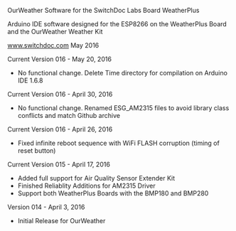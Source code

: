 
OurWeather Software for the SwitchDoc Labs Board WeatherPlus

Arduino IDE software designed for the ESP8266 on the WeatherPlus Board and the OurWeather Weather Kit

www.switchdoc.com
May 2016

Current Version 016 - May 20, 2016

- No functional change.  Delete Time directory for compilation on Arduino IDE 1.6.8 

Current Version 016 - April 30, 2016

- No functional change.  Renamed ESG_AM2315 files to avoid library class conflicts and match Github archive

Current Version 016 - April 26, 2016

- Fixed infinite reboot sequence with WiFi FLASH corruption (timing of reset button) 

Current Version 015 - April 17, 2016

- Added full support for Air Quality Sensor Extender Kit
- Finished Reliablity Additions for AM2315 Driver
- Support both WeatherPlus Boards with the BMP180 and BMP280

Version 014 - April 3, 2016

- Initial Release for OurWeather



